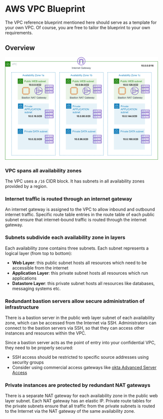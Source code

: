 # AWS VPC Blueprint

The VPC reference blueprint mentioned here should serve as a template for your own VPC. 
Of course, you are free to tailor the blueprint to your own requirements.

## Overview

![AWS VPC Blueprint](img/aws_vpc_blueprint_300dpi.png)

### VPC spans all availability zones

The VPC uses a `/16` CIDR block.
It has subnets in all availability zones provided by a region.

### Internet traffic is routed through an internet gateway

An internet gateway is assigned to the VPC to allow inbound and outbound internet traffic.
Specific route table entries in the route table of each public subnet ensure that internet-bound traffic is routed through the internet gateway.

### Subnets subdivide each availability zone in layers
 
Each availability zone contains three subnets. Each subnet represents a logical layer (from top to bottom):

* __Web Layer__: this public subnet hosts all resources which need to be accessible from the internet
* __Application Layer__: this private subnet hosts all resources which run applications
* __Datastore Layer__: this private subnet hosts all resources like databases, messaging systems etc.
   
### Redundant bastion servers allow secure administration of infrastructure

There is a bastion server in the public web layer subnet of each availability zone, which can be accessed from the Internet via SSH. 
Administrators can connect to the bastion servers via SSH, so that they can access other instances and resources within the VPC.

Since a bastion server acts as the point of entry into your confidential VPC, they need to be properly secured:
 
* SSH access should be restricted to specific source addresses using security groups
* Consider using commercial access gateways like [okta Advanced Server Access](https://www.okta.com/products/advanced-server-access/)  

### Private instances are protected by redundant NAT gateways

There is a separate NAT gateway for each availability zone in the public web layer subnet. 
Each NAT gateway has an elastic IP. 
Private route tables for the private subnets ensure that all traffic from the private subnets is routed to the Internet 
via the NAT gateway of the same availability zone.
